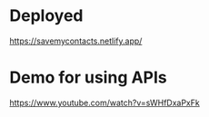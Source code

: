 # Deployed
https://savemycontacts.netlify.app/

# Demo for using APIs
https://www.youtube.com/watch?v=sWHfDxaPxFk

